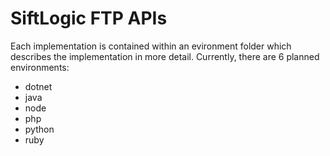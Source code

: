 SiftLogic FTP APIs
==================

Each implementation is contained within an evironment folder which describes the implementation in more detail. Currently, there are 6 planned environments:

* dotnet
* java
* node
* php
* python
* ruby
